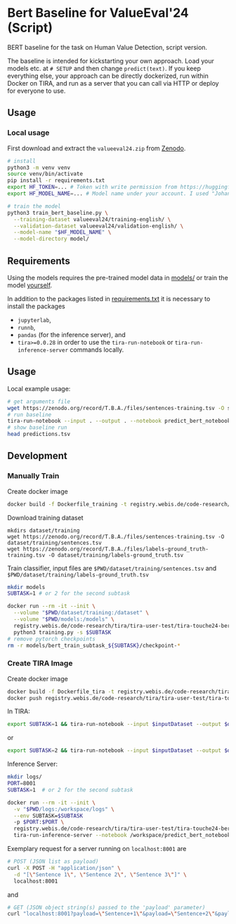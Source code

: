 # Bert Baseline for ValueEval'24 (Script)
BERT baseline for the task on Human Value Detection, script version.

The baseline is intended for kickstarting your own approach.
Load your models
etc. at `# SETUP` and then change `predict(text)`. If you keep everything else,
your approach can be directly dockerized, run within Docker on TIRA, and run as
a server that you can call via HTTP or deploy for everyone to use.

## Usage

### Local usage
First download and extract the `valueeval24.zip` from [Zenodo](https://zenodo.org/doi/10.5281/zenodo.10396293).
```bash
# install
python3 -m venv venv
source venv/bin/activate
pip install -r requirements.txt
export HF_TOKEN=... # Token with write permission from https://huggingface.co/settings/tokens, needed to upload your trained model
export HF_MODEL_NAME=... # Model name under your account. I used "JohannesKiesel/valueeval24-bert-baseline-en" for https://huggingface.co/JohannesKiesel/valueeval24-bert-baseline-en

# train the model
python3 train_bert_baseline.py \
  --training-dataset valueeval24/training-english/ \
  --validation-dataset valueeval24/validation-english/ \
  --model-name "$HF_MODEL_NAME" \
  --model-directory model/

```




## Requirements

Using the models requires the pre-trained model data in
[models/](models)
or train the model
[yourself](#manually-train).

In addition to the packages listed in
[requirements.txt](requirements.txt)
it is necessary to install the packages
- `jupyterlab`,
- `runnb`,
- `pandas` (for the inference server), and
- `tira>=0.0.28`
in order to use the `tira-run-notebook` or `tira-run-inference-server` commands locally.

## Usage

Local example usage:
```bash
# get arguments file
wget https://zenodo.org/record/T.B.A./files/sentences-training.tsv -O senteces.tsv
# run baseline
tira-run-notebook --input . --output . --notebook predict_bert_notebook.ipynb
# show baseline run
head predictions.tsv
```

## Development

### Manually Train
Create docker image
```bash
docker build -f Dockerfile_training -t registry.webis.de/code-research/tira/tira-user-test/tira-touche24-bert-training:1.0.0 .
```
Download training dataset
```
mkdirs dataset/training
wget https://zenodo.org/record/T.B.A./files/sentences-training.tsv -O dataset/training/sentences.tsv
wget https://zenodo.org/record/T.B.A./files/labels-ground_truth-training.tsv -O dataset/training/labels-ground_truth.tsv
```
Train classifier, input files are `$PWD/dataset/training/sentences.tsv` and `$PWD/dataset/training/labels-ground_truth.tsv`
```bash
mkdir models
SUBTASK=1 # or 2 for the second subtask

docker run --rm -it --init \
  --volume "$PWD/dataset/training:/dataset" \
  --volume "$PWD/models:/models" \
  registry.webis.de/code-research/tira/tira-user-test/tira-touche24-bert-training:1.0.0 \
  python3 training.py -s $SUBTASK
# remove pytorch checkpoints
rm -r models/bert_train_subtask_${SUBTASK}/checkpoint-*
```

### Create TIRA Image

Create docker image
```bash
docker build -f Dockerfile_tira -t registry.webis.de/code-research/tira/tira-user-test/tira-touche24-bert-baseline-tira:1.0.0 .
docker push registry.webis.de/code-research/tira/tira-user-test/tira-touche24-bert-baseline-tira:1.0.0
```

In TIRA:
```bash
export SUBTASK=1 && tira-run-notebook --input $inputDataset --output $outputDir --notebook /workspace/predict_bert_notebook.ipynb
```
or
```bash
export SUBTASK=2 && tira-run-notebook --input $inputDataset --output $outputDir --notebook /workspace/predict_bert_notebook.ipynb
```

Inference Server:
```bash
mkdir logs/
PORT=8001
SUBTASK=1  # or 2 for the second subtask

docker run --rm -it --init \
  -v "$PWD/logs:/workspace/logs" \
  --env SUBTASK=$SUBTASK
  -p $PORT:$PORT \
  registry.webis.de/code-research/tira/tira-user-test/tira-touche24-bert-baseline-tira:1.0.0 \
  tira-run-inference-server --notebook /workspace/predict_bert_notebook.ipynb --port $PORT
```

Exemplary request for a server running on `localhost:8001` are
```bash
# POST (JSON list as payload)
curl -X POST -H "application/json" \
  -d "[\"Sentence 1\", \"Sentence 2\", \"Sentence 3\"]" \
  localhost:8001
```
and
```bash
# GET (JSON object string(s) passed to the 'payload' parameter)
curl "localhost:8001?payload=\"Sentence+1\"&payload=\"Sentence+2\"&payload=\"Sentence+3\""
```
